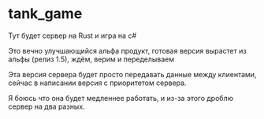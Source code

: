 # tank_game

Тут будет сервер на Rust и игра на c#

Это вечно улучшающийся альфа продукт, готовая версия вырастет из альфы (релиз 1.5), ждём, верим и переделываем

Эта версия сервера будет просто передавать данные между клиентами, сейчас в написании версия с приоритетом сервера. 

Я боюсь что она будет медленнее работать, и из-за этого дроблю сервер на два разных.
